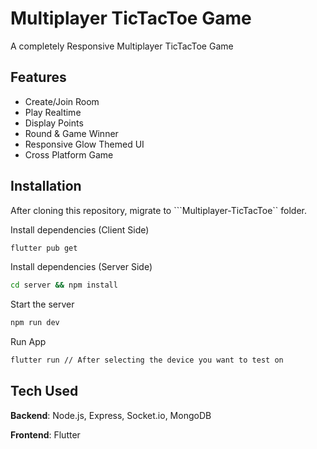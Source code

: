# Multiplayer TicTacToe Game

A completely Responsive Multiplayer TicTacToe Game

## Features
- Create/Join Room
- Play Realtime
- Display Points
- Round & Game Winner
- Responsive Glow Themed UI
- Cross Platform Game


## Installation
After cloning this repository, migrate to ```Multiplayer-TicTacToe`` folder.

Install dependencies (Client Side)
```bash
flutter pub get
```

Install dependencies (Server Side)

```bash
cd server && npm install
```

Start the server

```bash
npm run dev
```

Run App
```bash
flutter run // After selecting the device you want to test on
```

## Tech Used
**Backend**: Node.js, Express, Socket.io, MongoDB

**Frontend**: Flutter
    